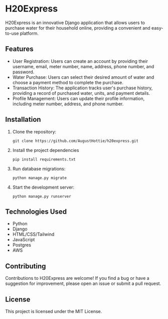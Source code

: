 # H20Express

H20Express is an innovative Django application that allows users to purchase water for their household online, providing a convenient and easy-to-use platform.

## Features

- User Registration: Users can create an account by providing their username, email, meter number, name, address, phone number, and password.
- Water Purchase: Users can select their desired amount of water and choose a payment method to complete the purchase.
- Transaction History: The application tracks user's purchase history, providing a record of purchased water, units, and payment details.
- Profile Management: Users can update their profile information, including meter number, address, and phone number.

## Installation

1. Clone the repository:

   ```shell
   git clone https://github.com/AugustHottie/h20express.git

2. Install the project dependencies
   ```shell
   pip install requirements.txt

3. Run database migrations:
   ```shell
   python manage.py migrate
   
4. Start the development server:
   ```shell
   python manage.py runserver

## Technologies Used
- Python
- Django
- HTML/CSS/Tailwind
- JavaScript
- Postgres
- AWS
  
## Contributing
Contributions to H20Express are welcome! If you find a bug or have a suggestion for improvement, please open an issue or submit a pull request.

## License
This project is licensed under the MIT License.
